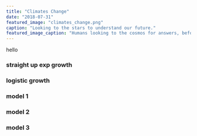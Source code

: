 ```yaml
---
title: "Climates Change"
date: "2018-07-31"
featured_image: "climates_change.png"
caption: "Looking to the stars to understand our future."
featured_image_caption: "Humans looking to the cosmos for answers, before they are hunted down by predators, in the aptly-named film Predators. Image credit: 20th Century Fox."
---
```


hello

### straight up exp growth

<ClimatesChange idx={0} caption="test"/>

### logistic growth

### model 1

### model 2

### model 3
